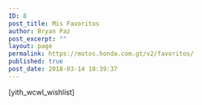 ```yaml
---
ID: 8
post_title: Mis Favoritos
author: Bryan Paz
post_excerpt: ""
layout: page
permalink: https://motos.honda.com.gt/v2/favoritos/
published: true
post_date: 2018-03-14 18:39:37
---
```

[yith_wcwl_wishlist]